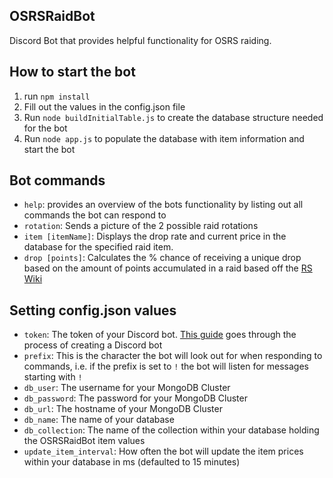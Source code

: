 ## OSRSRaidBot
Discord Bot that provides helpful functionality for OSRS raiding.

## How to start the bot
1. run `npm install`
2. Fill out the values in the config.json file
3. Run `node buildInitialTable.js` to create the database structure needed for the bot
4. Run `node app.js` to populate the database with item information and start the bot

## Bot commands
* `help`: provides an overview of the bots functionality by listing out all commands the bot can respond to
* `rotation`: Sends a picture of the 2 possible raid rotations
* `item [itemName]`: Displays the drop rate and current price in the database for the specified raid item.
* `drop [points]`: Calculates the % chance of receiving a unique drop based on the amount of points accumulated in a raid based off the [RS Wiki](https://oldschool.runescape.wiki/w/Chambers_of_Xeric#Unique_drop_table)

## Setting config.json values
* `token`: The token of your Discord bot. [This guide](https://github.com/reactiflux/discord-irc/wiki/Creating-a-discord-bot-&-getting-a-token) goes through the process of creating a Discord bot
* `prefix`: This is the character the bot will look out for when responding to commands, i.e. if the prefix is set to `!` the bot will listen for messages starting with `!`
* `db_user`: The username for your MongoDB Cluster
* `db_password`: The password for your MongoDB Cluster
* `db_url`: The hostname of your MongoDB Cluster
* `db_name`: The name of your database
* `db_collection`: The name of the collection within your database holding the OSRSRaidBot item values
* `update_item_interval`: How often the bot will update the item prices within your database in ms (defaulted to 15 minutes)
